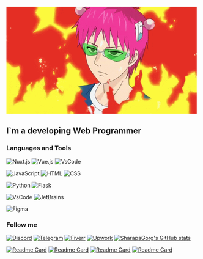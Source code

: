 ![Header](https://github.com/SharapaGorg/SharapaGorg/blob/main/assets/saiki-kusuo-saiki-k.gif)

## I`m a developing Web Programmer

### Languages and Tools
![Nuxt.js](https://img.shields.io/badge/-Nuxt.js-1e1e1e?style=for-the-badge&logo=nuxt.js)
![Vue.js](https://img.shields.io/badge/-Vue.js-1e1e1e?style=for-the-badge&logo=vue.js)
![VsCode](https://img.shields.io/badge/-TailwindCSS-1e1e1e?style=for-the-badge&logo=tailwindcss)

![JavaScript](https://img.shields.io/badge/-JavaScript-1e1e1e?style=for-the-badge&logo=javascript)
![HTML](https://img.shields.io/badge/-html5-1e1e1e?style=for-the-badge&logo=html5)
![CSS](https://img.shields.io/badge/-CSS-1e1e1e?style=for-the-badge&logo=css3)

![Python](https://img.shields.io/badge/-Python-1e1e1e?style=for-the-badge&logo=python)
![Flask](https://img.shields.io/badge/-Flask-1e1e1e?style=for-the-badge&logo=flask)

![VsCode](https://img.shields.io/badge/-VsCode-1e1e1e?style=for-the-badge&logo=visualstudiocode)
![JetBrains](https://img.shields.io/badge/-JetBrains_Editors-1e1e1e?style=for-the-badge&logo=jetbrains)

![Figma](https://img.shields.io/badge/-Figma-1e1e1e?style=for-the-badge&logo=figma)

### Follow me

[//]: # ([![Discord]&#40;https://img.shields.io/badge/-Discord-c71585?style=for-the-badge&logo=discord&#41;]&#40;https://discord.gg/CGFFP2H&#41;)
[![Discord](https://img.shields.io/discord/484025467134017568?label=&style=for-the-badge&logo=discord&logoColor=1e1e1e)](https://discord.gg/CGFFP2H)
[![Telegram](https://img.shields.io/badge/-Telegram-c71585?style=for-the-badge&logo=telegram)](https://t.me/sharapagorg)
[![Fiverr](https://img.shields.io/badge/-Fiverr-c71585?style=for-the-badge&logo=fiverr)](https://www.fiverr.com/sharapagorg)
[![Upwork](https://img.shields.io/badge/-Upwork-c71585?style=for-the-badge&logo=upwork)](https://www.upwork.com/freelancers/~01bc79375d3457497e)
[![SharapaGorg's GitHub stats](https://github-readme-stats.vercel.app/api?username=sharapagorg&theme=discord_old_blurple&show_icons=true&border_radius=25)](https://github.com/SharapaGorg?tab=repositories)

[![Readme Card](https://github-readme-stats.vercel.app/api/pin/?username=sharapagorg&repo=__pum__tg__&theme=discord_old_blurple  )](https://github.com/SharapaGorg/__pum__tg__)
[![Readme Card](https://github-readme-stats.vercel.app/api/pin/?username=sharapagorg&repo=UploadTrackToSpotify&theme=discord_old_blurple  )](https://github.com/SharapaGorg/UploadTrackToSpotify)
[![Readme Card](https://github-readme-stats.vercel.app/api/pin/?username=sharapagorg&repo=layouts__HelliosLens&theme=discord_old_blurple  )](https://github.com/SharapaGorg/layouts__HelliosLens)
[![Readme Card](https://github-readme-stats.vercel.app/api/pin/?username=sharapagorg&repo=FrontendCustomComponents&theme=discord_old_blurple  )](https://github.com/SharapaGorg/FrontendCustomComponents)
